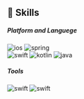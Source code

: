 ## 💪 Skills
##### Platform and Languege
![ios](https://img.shields.io/badge/iOS-000000?style=flat-square&logo=ios&logoColor=white) ![spring](https://img.shields.io/badge/Spring-6DB33F?style=flat-square&logo=spring&logoColor=white)     
![swift](https://img.shields.io/badge/Swift-F05138?style=flat-square&logo=Swift&logoColor=white) ![kotlin](https://img.shields.io/badge/Kotlin-7F52FF?style=flat-square&logo=Kotlin&logoColor=white) ![java](https://img.shields.io/badge/Java-007396?style=flat-square&logo=Java&logoColor=white)
##### Tools
![swift](https://img.shields.io/badge/CocoaPods-EE3322?style=flat-square&logo=CocoaPods&logoColor=white) ![swift](https://img.shields.io/badge/Firebase-FFCA28?style=flat-square&logo=Firebase&logoColor=white)
